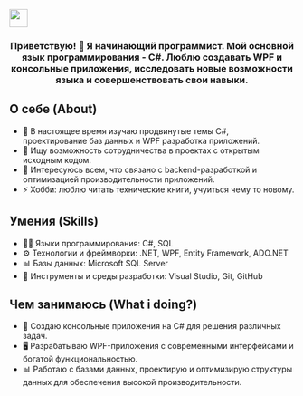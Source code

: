 <img src="https://github.com/blackcater/blackcater/raw/main/images/Hi.gif" height="32"/></h1>
<h3 align="center">Приветствую! 👋
Я начинающий программист. Мой основной язык программирования - C#. Люблю создавать WPF и консольные приложения, исследовать новые возможности языка и совершенствовать свои навыки.</h3>

## О себе (About)
- 🌱 В настоящее время изучаю продвинутые темы C#, проектирование баз данных и WPF разработка приложений.
- 👯 Ищу возможность сотрудничества в проектах с открытым исходным кодом.
- 🤔 Интересуюсь всем, что связано с backend-разработкой и оптимизацией производительности приложений.
- ⚡ Хобби: люблю читать технические книги, учуиться чему то новому.

## Умения (Skills)
- 👨‍💻 Языки программирования: C#, SQL
- ⚙️ Технологии и фреймворки: .NET, WPF, Entity Framework, ADO.NET
- 📊 Базы данных: Microsoft SQL Server
- 💽 Инструменты и среды разработки: Visual Studio, Git, GitHub

## Чем занимаюсь (What i doing?)
- 🌟 Создаю консольные приложения на C# для решения различных задач.
- 🖥️ Разрабатываю WPF-приложения с современными интерфейсами и богатой функциональностью.
- 📊 Работаю с базами данных, проектирую и оптимизирую структуры данных для обеспечения высокой производительности.
